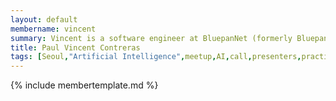 ```yaml
---
layout: default
membername: vincent
summary: Vincent is a software engineer at BluepanNet (formerly Bluepan). Outside work, he is very interested in machine learning, optimization algorithms, heuristics and metaheuristics.
title: Paul Vincent Contreras
tags: [Seoul,"Artificial Intelligence",meetup,AI,call,presenters,practioners,"Machine Learning",Korea,Gangnam,"Paul Vincent Contreras"]
---
```


{% include membertemplate.md %}
